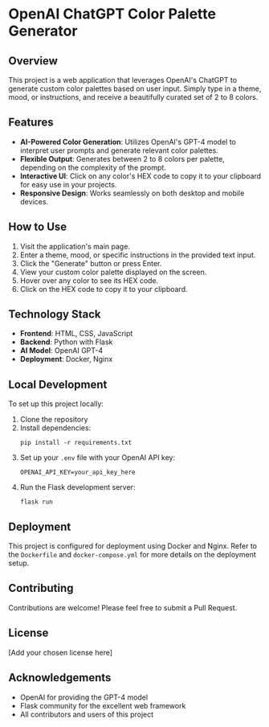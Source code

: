 # OpenAI ChatGPT Color Palette Generator

## Overview

This project is a web application that leverages OpenAI's ChatGPT to generate custom color palettes based on user input. Simply type in a theme, mood, or instructions, and receive a beautifully curated set of 2 to 8 colors.

## Features

- **AI-Powered Color Generation**: Utilizes OpenAI's GPT-4 model to interpret user prompts and generate relevant color palettes.
- **Flexible Output**: Generates between 2 to 8 colors per palette, depending on the complexity of the prompt.
- **Interactive UI**: Click on any color's HEX code to copy it to your clipboard for easy use in your projects.
- **Responsive Design**: Works seamlessly on both desktop and mobile devices.

## How to Use

1. Visit the application's main page.
2. Enter a theme, mood, or specific instructions in the provided text input.
3. Click the "Generate" button or press Enter.
4. View your custom color palette displayed on the screen.
5. Hover over any color to see its HEX code.
6. Click on the HEX code to copy it to your clipboard.

## Technology Stack

- **Frontend**: HTML, CSS, JavaScript
- **Backend**: Python with Flask
- **AI Model**: OpenAI GPT-4
- **Deployment**: Docker, Nginx

## Local Development

To set up this project locally:

1. Clone the repository
2. Install dependencies:
   ```
   pip install -r requirements.txt
   ```
3. Set up your `.env` file with your OpenAI API key:
   ```
   OPENAI_API_KEY=your_api_key_here
   ```
4. Run the Flask development server:
   ```
   flask run
   ```

## Deployment

This project is configured for deployment using Docker and Nginx. Refer to the `Dockerfile` and `docker-compose.yml` for more details on the deployment setup.

## Contributing

Contributions are welcome! Please feel free to submit a Pull Request.

## License

[Add your chosen license here]

## Acknowledgements

- OpenAI for providing the GPT-4 model
- Flask community for the excellent web framework
- All contributors and users of this project
